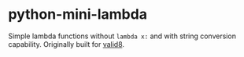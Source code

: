 # python-mini-lambda
Simple lambda functions without `lambda x:` and with string conversion capability. Originally built for [valid8](https://github.com/smarie/python-valid8).
